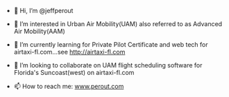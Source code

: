 - 👋 Hi, I’m @jeffperout
- 👀 I’m interested in Urban Air Mobility(UAM) also referred to as Advanced Air Mobility(AAM)
- 🌱 I’m currently learning for Private Pilot Certificate and web tech for airtaxi-fl.com...see http://airtaxi-fl.com
- 💞️ I’m looking to collaborate on UAM flight scheduling software for Florida's Suncoast(west) on airtaxi-fl.com

- 📫 How to reach me: www.perout.com

<!---
jeffperout/jeffperout is a ✨ special ✨ repository because its `README.md` (this file) appears on your GitHub profile.
You can click the Preview link to take a look at your changes.
--->
